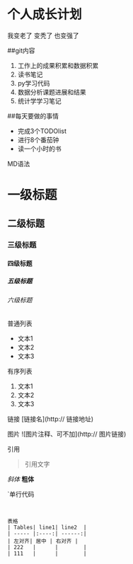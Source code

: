 # 个人成长计划

我变老了 变秃了 也变强了

##git内容
1. 工作上的成果积累和数据积累
2. 读书笔记
3. py学习代码
4. 数据分析课题进展和结果
5. 统计学学习笔记


##每天要做的事情
- 完成3个TODOlist
- 进行8个番茄钟
- 读一个小时的书



MD语法

# 一级标题
## 二级标题
### 三级标题
#### 四级标题
##### 五级标题
###### 六级标题


普通列表
- 文本1
- 文本2
- 文本3

有序列表

1. 文本1
2. 文本2
3. 文本3

链接
[链接名](http:// 链接地址)


图片
![图片注释、可不加](http:// 图片链接)


引用
>引用文字

*斜体*
**粗体**


`单行代码

```多行代码


表格
| Tables| line1| line2  |
| ----- |:----:| ------:|
| 左对齐| 居中 | 右对齐 |
| 222   |      |        |
| 111   |      |        |

